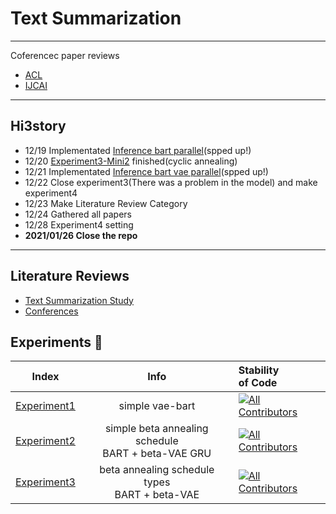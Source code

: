 # Text Summarization 
---
Coferencec paper reviews 
* [ACL](https://2021.aclweb.org/)
* [IJCAI](https://ijcai-21.org/)

---

## Hi3story

* 12/19 Implementated [Inference bart parallel](https://github.com/fxnnxc/text_summarization/blob/main/experiments/experiment3/inference/bart_base_inference_parallel.py)(spped up!)
* 12/20 [Experiment3-Mini2](https://github.com/fxnnxc/text_summarization/tree/main/experiments/experiment3#%EF%B8%8F-mini-experiments-%EF%B8%8F) finished(cyclic annealing) 
* 12/21 Implementated [Inference bart vae parallel](https://github.com/fxnnxc/text_summarization/blob/main/experiments/experiment3/inference/bart_vae_inference_parallel.py)(spped up!)
* 12/22 Close experiment3(There was a problem in the model) and make experiment4
* 12/23 Make Literature Review Category
* 12/24 Gathered all papers
* 12/28 Experiment4 setting 
* **2021/01/26 Close the repo**
---

## Literature Reviews

* [Text Summarization Study](https://github.com/fxnnxc/text_summarization/tree/main/study)
* [Conferences](https://github.com/fxnnxc/text_summarization/blob/main/study/conferences.md)


## Experiments 🥼

| Index | Info | Stability  <br/> of Code|
|:-:|:-:|:--|
|[Experiment1](https://github.com/fxnnxc/text_summarization/tree/main/experiments/experiment1)|simple vae-bart |[![All Contributors](https://img.shields.io/badge/build-Unstable-red)](#contributors-)|
|[Experiment2](https://github.com/fxnnxc/text_summarization/tree/main/experiments/experiment2)|simple beta annealing schedule <br/> BART + beta-VAE GRU |[![All Contributors](https://img.shields.io/badge/build-Unstable-red)](#contributors-)|
|[Experiment3](https://github.com/fxnnxc/text_summarization/tree/main/experiments/experiment3)|beta annealing schedule types <br/>BART + beta-VAE | [![All Contributors](https://img.shields.io/badge/build-Semi_Stable-orange)](#contributors-) |
